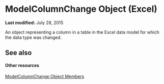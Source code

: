 
# ModelColumnChange Object (Excel)

 **Last modified:** July 28, 2015

An object representing a column in a table in the Excel data model for which the data type was changed. 

## See also


#### Other resources


 [ModelColumnChange Object Members](8b9bc464-3604-f863-00d0-d8908991dca4.md)
